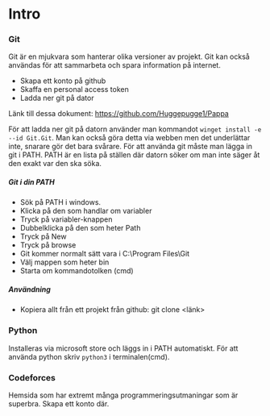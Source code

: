 # Intro

### Git
Git är en mjukvara som hanterar olika versioner av projekt. Git kan också användas för att sammarbeta och spara information på internet.

- Skapa ett konto på github
- Skaffa en personal access token
- Ladda ner git på dator

Länk till dessa dokument: https://github.com/Huggepugge1/Pappa

För att ladda ner git på datorn använder man kommandot `winget install -e --id Git.Git`. Man kan också göra detta via webben men det underlättar inte, snarare gör det bara svårare. För att använda git måste man lägga in git i PATH. PATH är en lista på ställen där datorn söker om man inte säger åt den exakt var den ska söka.

##### Git i din PATH
- Sök på PATH i windows.
- Klicka på den som handlar om variabler
- Tryck på variabler-knappen
- Dubbelklicka på den som heter Path
- Tryck på New
- Tryck på browse
- Git kommer normalt sätt vara i C:\Program Files\Git
- Välj mappen som heter bin
- Starta om kommandotolken (cmd)

##### Användning

- Kopiera allt från ett projekt från github: git clone <länk>

### Python
Installeras via microsoft store och läggs in i PATH automatiskt. För att använda python skriv `python3` i terminalen(cmd).

### Codeforces
Hemsida som har extremt många programmeringsutmaningar som är superbra. Skapa ett konto där.